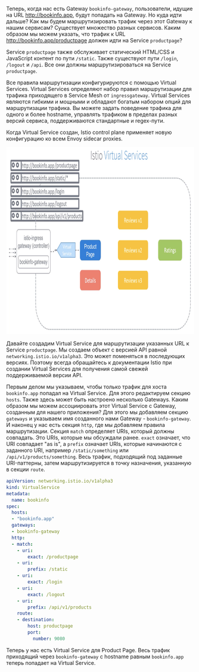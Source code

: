 Теперь, когда нас есть Gateway `bookinfo-gateway`, пользователи, идущие на URL http://bookinfo.app, будут попадать на Gateway. Но куда идти дальше? Как мы будем маршрутизировать трафик через этот Gateway к нашим сервисам? Существует множество разных сервисов. Каким образом мы можем указать, что трафик к URL http://bookinfo.app/productpage должен идти на Service `productpage`?

Service `productpage` также обслуживает статический HTML/CSS и JavaScript контент по пути `/static`. Также существуют пути `/login`, `/logout` и `/api`. Все они должны маршрутизироваться на Service `productpage`.

Все правила маршрутизации конфигурируются с помощью Virtual Services. Virtual Services определяют набор правил маршрутизации для трафика приходящего в Service Mesh от `ingressgateway`. Virtual Services являются гибкими и мощными и обладают богатым набором опций для маршрутизации трафика. Вы можете задать поведение трафика для одного и более hostname, управлять трафиком в пределах разных версий сервиса, поддерживаются стандартные и regex-пути.

Когда Virtual Service создан, Istio control plane применяет новую конфигурацию ко всем Envoy sidecar proxies.

<img src="screen1.png" width="1000" height="500"><br>

Давайте создадим Virtual Service для маршрутизации указанных URL к Service `productpage`. Мы создаем объект с версией API равной `networking.istio.io/v1alpha3`. Это может поменяться в последующих версиях. Поэтому всегда обращайтесь к документации Istio при создании Virtual Services для получения самой свежей поддерживаемой версии API.

Первым делом мы указываем, чтобы только трафик для хоста `bookinfo.app` попадал на Virtual Service. Для этого редактируем секцию `hosts`. Также здесь может быть настроено несколько Gateways. Каким образом мы можем ассоциировать этот Virtual Service с Gateway, созданным для нашего приложения? Для этого мы добавляем секцию `gateways` и указываем имя созданного нами Gateway - `bookinfo-gateway`. И наконец у нас есть секция `http`, где мы добавляем правила маршрутизации. Секция `match` определяет URIs, который должны совпадать. Это URIs, которые мы обсуждали ранее. `exact` означает, что URI совпадает "as is", а `prefix` означает URIs, которые начинаются с заданного URI, например `/static/something` или `/api/v1/products/something`. Весь трафик, подходящий под заданные URI-паттерны, затем маршрутизируется в точку назначения, указанную в секции `route`.

```yaml
apiVersion: networking.istio.io/v1alpha3
kind: VirtualService
metadata:
  name: bookinfo
spec:
  hosts:
  - "bookinfo.app"
  gateways:
  - bookinfo-gateway
  http:
  - match:
    - uri:
        exact: /productpage
    - uri:
        prefix: /static
    - uri:
        exact: /login
    - uri:
        exact: /logout
    - uri:
        prefix: /api/v1/products
    route:
    - destination:
        host: productpage
        port:
          number: 9080
```

Теперь у нас есть Virtual Service для Product Page. Весь трафик приходящий через `bookinfo-gateway` с hostname равным `bookinfo.app` теперь попадает на Virtual Service.